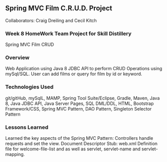 ## Spring MVC Film C.R.U.D. Project
Collaborators: Craig Dreiling and Cecil Kitch

### Week 8 HomeWork Team Project for Skill Distillery
Spring MVC Film CRUD

### Overview
Web Application using Java 8 JDBC API to perform CRUD Operations using mySql/SQL. User can add films or query for  film by id or keyword.

### Technologies Used
git/gitHub, mySqlL, MAMP, Spring Tool Suite/Eclipse, Gradle, Maven,
Java 8, Java JDBC API, Java Server Pages, SQL DML/DDL,
HTML, Bootstrap Framework/CSS,
Spring MVC Pattern, DAO Pattern, Singleton Selector Pattern

### Lessons Learned
Learned the key aspects of the Spring MVC Pattern:
Controllers handle requests and set the view.
Document Descriptor Stub: web.xml  Definition file for welcome-file-list and as well as servlet, servlet-name and servlet-mapping.
